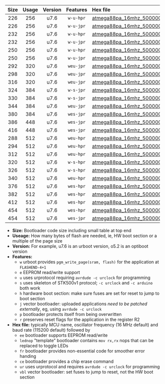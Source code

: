 |Size|Usage|Version|Features|Hex file|
|:-:|:-:|:-:|:-:|:--|
|226|256|u7.6|`w-u-hpr`|[atmega88pa_16mhz_500000bps_ur.hex](https://raw.githubusercontent.com/stefanrueger/urboot/main/atmega88pa_16mhz_500000bps_ur.hex)|
|226|256|u7.6|`w-u-jpr`|[atmega88pa_16mhz_500000bps_ur_vbl.hex](https://raw.githubusercontent.com/stefanrueger/urboot/main/atmega88pa_16mhz_500000bps_ur_vbl.hex)|
|232|256|u7.6|`w-u-hpr`|[atmega88pa_16mhz_500000bps_lednop_ur.hex](https://raw.githubusercontent.com/stefanrueger/urboot/main/atmega88pa_16mhz_500000bps_lednop_ur.hex)|
|232|256|u7.6|`w-u-jpr`|[atmega88pa_16mhz_500000bps_lednop_ur_vbl.hex](https://raw.githubusercontent.com/stefanrueger/urboot/main/atmega88pa_16mhz_500000bps_lednop_ur_vbl.hex)|
|250|256|u7.6|`w-u-hpr`|[atmega88pa_16mhz_500000bps_lednop_fr_ur.hex](https://raw.githubusercontent.com/stefanrueger/urboot/main/atmega88pa_16mhz_500000bps_lednop_fr_ur.hex)|
|250|256|u7.6|`w-u-jpr`|[atmega88pa_16mhz_500000bps_lednop_fr_ur_vbl.hex](https://raw.githubusercontent.com/stefanrueger/urboot/main/atmega88pa_16mhz_500000bps_lednop_fr_ur_vbl.hex)|
|292|320|u7.6|`weu-jpr`|[atmega88pa_16mhz_500000bps_ee_ur_vbl.hex](https://raw.githubusercontent.com/stefanrueger/urboot/main/atmega88pa_16mhz_500000bps_ee_ur_vbl.hex)|
|298|320|u7.6|`weu-jpr`|[atmega88pa_16mhz_500000bps_ee_lednop_ur_vbl.hex](https://raw.githubusercontent.com/stefanrueger/urboot/main/atmega88pa_16mhz_500000bps_ee_lednop_ur_vbl.hex)|
|316|320|u7.6|`weu-jpr`|[atmega88pa_16mhz_500000bps_ee_lednop_fr_ur_vbl.hex](https://raw.githubusercontent.com/stefanrueger/urboot/main/atmega88pa_16mhz_500000bps_ee_lednop_fr_ur_vbl.hex)|
|324|384|u7.6|`w-s-jpr`|[atmega88pa_16mhz_500000bps_vbl.hex](https://raw.githubusercontent.com/stefanrueger/urboot/main/atmega88pa_16mhz_500000bps_vbl.hex)|
|330|384|u7.6|`w-s-jpr`|[atmega88pa_16mhz_500000bps_lednop_vbl.hex](https://raw.githubusercontent.com/stefanrueger/urboot/main/atmega88pa_16mhz_500000bps_lednop_vbl.hex)|
|344|384|u7.6|`weu-jpr`|[atmega88pa_16mhz_500000bps_ee_lednop_fr_ce_ur_vbl.hex](https://raw.githubusercontent.com/stefanrueger/urboot/main/atmega88pa_16mhz_500000bps_ee_lednop_fr_ce_ur_vbl.hex)|
|380|384|u7.6|`wes-jpr`|[atmega88pa_16mhz_500000bps_ee_vbl.hex](https://raw.githubusercontent.com/stefanrueger/urboot/main/atmega88pa_16mhz_500000bps_ee_vbl.hex)|
|386|448|u7.6|`wes-jpr`|[atmega88pa_16mhz_500000bps_ee_lednop_vbl.hex](https://raw.githubusercontent.com/stefanrueger/urboot/main/atmega88pa_16mhz_500000bps_ee_lednop_vbl.hex)|
|416|448|u7.6|`wes-jpr`|[atmega88pa_16mhz_500000bps_ee_lednop_fr_vbl.hex](https://raw.githubusercontent.com/stefanrueger/urboot/main/atmega88pa_16mhz_500000bps_ee_lednop_fr_vbl.hex)|
|288|512|u7.6|`weu-hpr`|[atmega88pa_16mhz_500000bps_ee_ur.hex](https://raw.githubusercontent.com/stefanrueger/urboot/main/atmega88pa_16mhz_500000bps_ee_ur.hex)|
|294|512|u7.6|`weu-hpr`|[atmega88pa_16mhz_500000bps_ee_lednop_ur.hex](https://raw.githubusercontent.com/stefanrueger/urboot/main/atmega88pa_16mhz_500000bps_ee_lednop_ur.hex)|
|312|512|u7.6|`weu-hpr`|[atmega88pa_16mhz_500000bps_ee_lednop_fr_ur.hex](https://raw.githubusercontent.com/stefanrueger/urboot/main/atmega88pa_16mhz_500000bps_ee_lednop_fr_ur.hex)|
|320|512|u7.6|`w-s-hpr`|[atmega88pa_16mhz_500000bps.hex](https://raw.githubusercontent.com/stefanrueger/urboot/main/atmega88pa_16mhz_500000bps.hex)|
|326|512|u7.6|`w-s-hpr`|[atmega88pa_16mhz_500000bps_lednop.hex](https://raw.githubusercontent.com/stefanrueger/urboot/main/atmega88pa_16mhz_500000bps_lednop.hex)|
|340|512|u7.6|`weu-hpr`|[atmega88pa_16mhz_500000bps_ee_lednop_fr_ce_ur.hex](https://raw.githubusercontent.com/stefanrueger/urboot/main/atmega88pa_16mhz_500000bps_ee_lednop_fr_ce_ur.hex)|
|376|512|u7.6|`wes-hpr`|[atmega88pa_16mhz_500000bps_ee.hex](https://raw.githubusercontent.com/stefanrueger/urboot/main/atmega88pa_16mhz_500000bps_ee.hex)|
|382|512|u7.6|`wes-hpr`|[atmega88pa_16mhz_500000bps_ee_lednop.hex](https://raw.githubusercontent.com/stefanrueger/urboot/main/atmega88pa_16mhz_500000bps_ee_lednop.hex)|
|412|512|u7.6|`wes-hpr`|[atmega88pa_16mhz_500000bps_ee_lednop_fr.hex](https://raw.githubusercontent.com/stefanrueger/urboot/main/atmega88pa_16mhz_500000bps_ee_lednop_fr.hex)|
|454|512|u7.6|`wes-hpr`|[atmega88pa_16mhz_500000bps_ee_lednop_fr_ce.hex](https://raw.githubusercontent.com/stefanrueger/urboot/main/atmega88pa_16mhz_500000bps_ee_lednop_fr_ce.hex)|
|454|512|u7.6|`wes-jpr`|[atmega88pa_16mhz_500000bps_ee_lednop_fr_ce_vbl.hex](https://raw.githubusercontent.com/stefanrueger/urboot/main/atmega88pa_16mhz_500000bps_ee_lednop_fr_ce_vbl.hex)|

- **Size:** Bootloader code size including small table at top end
- **Useage:** How many bytes of flash are needed, ie, HW boot section or a multiple of the page size
- **Version:** For example, u7.6 is an urboot version, o5.2 is an optiboot version
- **Features:**
  + `w` urboot provides `pgm_write_page(sram, flash)` for the application at `FLASHEND-4+1`
  + `e` EEPROM read/write support
  + `u` uses urprotocol requiring `avrdude -c urclock` for programming
  + `s` uses skeleton of STK500v1 protocol; `-c urclock` and `-c arduino` both work
  + `h` hardware boot section: make sure fuses are set for reset to jump to boot section
  + `j` vector bootloader: uploaded applications *need to be patched externally*, eg, using `avrdude -c urclock`
  + `p` bootloader protects itself from being overwritten
  + `r` preserves reset flags for the application in the register R2
- **Hex file:** typically MCU name, oscillator frequency (16 MHz default) and baud rate (115200 default) followed by
  + `ee` bootloader supports EEPROM read/write
  + `lednop` "template" bootloader contains `mov rx,rx` nops that can be replaced to toggle LEDs
  + `fr` bootloader provides non-essential code for smoother error handing
  + `ce` bootloader provides a chip erase command
  + `ur` uses urprotocol and requires `avrdude -c urclock` for programming
  + `vbl` vector bootloader: set fuses to jump to reset, not the HW boot section
